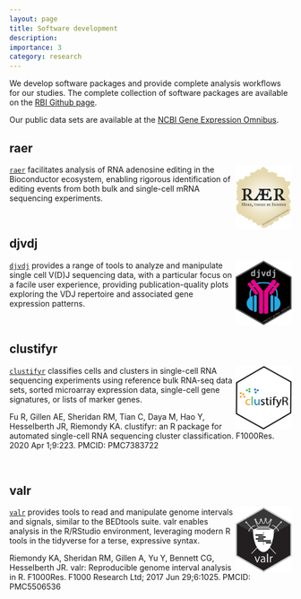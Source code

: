 ```yaml
---
layout: page
title: Software development
description: 
importance: 3
category: research
---
```


We develop software packages and provide complete analysis workflows for our studies. The complete
collection of software packages are available on the [RBI Github page](https://github.com/rnabioco).

Our public data sets are available at the [NCBI Gene Expression Omnibus](https://www.ncbi.nlm.nih.gov/geo/browse/?view=series&submitter=2717).

## raer

<img style="float: right; max-width: 100px" src="/assets/img/hex/raer.png">

[`raer`](https://github.com/rnabioco/raer) facilitates analysis of RNA adenosine editing in the Bioconductor ecosystem,
enabling rigorous identification of editing events from both bulk and single-cell mRNA sequencing experiments.

<br>

## djvdj

<img style="float: right; max-width: 100px" src="/assets/img/hex/djvdj.png">

[`djvdj`](https://github.com/rnabioco/djvdj) provides a range of tools to analyze and manipulate single cell V(D)J sequencing data,
with a particular focus on a facile user experience, providing publication-quality plots
exploring the VDJ repertoire and associated gene expression patterns.

<br>

## clustifyr

<img style="float: right; max-width: 100px" src="/assets/img/hex/clustifyr.png">

[`clustifyr`](https://github.com/rnabioco/clustifyr) classifies cells and clusters in single-cell RNA sequencing
experiments using reference bulk RNA-seq data sets, sorted microarray
expression data, single-cell gene signatures, or lists of marker genes.

Fu R, Gillen AE, Sheridan RM, Tian C, Daya M, Hao Y, Hesselberth JR, Riemondy KA. clustifyr: an R package for automated single-cell RNA sequencing cluster classification. F1000Res. 2020 Apr 1;9:223. PMCID: PMC7383722

<br>

## valr

<img style="float: right; max-width: 100px" src="/assets/img/hex/valr.png">

[`valr`](https://github.com/rnabioco/valr) provides tools to read and manipulate genome intervals
and signals, similar to the BEDtools suite. valr enables analysis in the
R/RStudio environment, leveraging modern R tools in the tidyverse for a
terse, expressive syntax.

Riemondy KA, Sheridan RM, Gillen A, Yu Y, Bennett CG, Hesselberth JR. valr: Reproducible genome interval analysis in R. F1000Res. F1000 Research Ltd; 2017 Jun 29;6:1025. PMCID: PMC5506536
